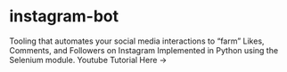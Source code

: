 # instagram-bot
Tooling that automates your social media interactions to “farm” Likes, Comments, and Followers on Instagram Implemented in Python using the Selenium module.
Youtube Tutorial Here -> 
